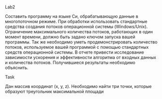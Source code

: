 Lab2

Составить программу на языке Си, обрабатывающую данные в многопоточном режиме. При 
обработки использовать стандартные средства создания потоков операционной системы 
(Windows/Unix). Ограничение максимального количества потоков, работающих в один момент 
времени, должно быть задано ключом запуска вашей программы.
Так же необходимо уметь продемонстрировать количество потоков, используемое вашей 
программой с помощью стандартных средств операционной системы.
В отчете привести исследование зависимости ускорения и эффективности алгоритма от входных 
данных и количества потоков. Получившиеся результаты необходимо объяснить.

Task

Дан массив координат (x, y, z). Необходимо найти три точки, которые образуют 
треугольник максимальной площади
